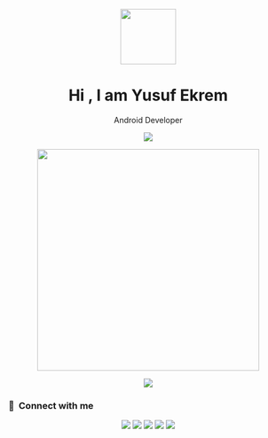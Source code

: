 <p align="center"><img  width="100px" src="https://github.com/yusufekrembm/yusufekrembm/assets/88238748/858bd1be-18ba-489a-ac56-385e7b74132e"></p>

<h1 align="center">Hi , I am Yusuf Ekrem </h1>

<p align="center" width="250px"> Android Developer </p>

<p align="center"><img src="https://github-readme-stats.vercel.app/api/top-langs/?username=egemenkaraman&layout=compact&hide=TSQL&theme=chartreuse-dark"></p>
<p align="center" ><img src="https://github-readme-stats.vercel.app/api?username=egemenkaraman&count_private=true&show_icons=true&&theme=chartreuse-dark&include_all_commits=true" width="400"></p> 
<p align="center" ><img src="https://github-readme-streak-stats.herokuapp.com/?user=egemenkaraman&theme=chartreuse-dark"></p>

### :link: &nbsp;Connect with me

<p align="center">
<a href="https://yusufekremunlu.com/"><img src="https://img.shields.io/badge/-yusufekremunlu-3423A6?style=for-the-badge&logo=Google-Chrome&logoColor=white"/></a>
<a href="https://linkedin.com/in/yusufekrembm"><img src="https://img.shields.io/badge/-YusufEkrem-0077B5?style=for-the-badge&logo=Linkedin&logoColor=white"/></a>
<a href="mailto:yusufekremunlu@gmail.com"><img src="https://img.shields.io/badge/-yusufekremunlu@gmail.com-D14836?style=for-the-badge&logo=Gmail&logoColor=white"/></a>
<a href="https://instagram.com/yusufeekrem"><img src="https://img.shields.io/badge/-yusufeekrem-E4405F?style=for-the-badge&logo=Instagram&logoColor=white"/></a>
<a href="https://twitter.com/YusufEkrem17"><img src="https://img.shields.io/badge/-YusufEkrem17-1DA1F2?style=for-the-badge&logo=twitter&logoColor=white"/></a>
</p>
